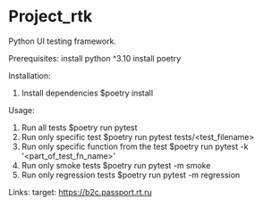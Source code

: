 # Project_rtk

Python UI testing framework.

Prerequisites:
install python ^3.10
install poetry

Installation:
1. Install dependencies $poetry install

Usage:
1. Run all tests $poetry run pytest
2. Run only specific test $poetry run pytest tests/<test_filename>
3. Run only specific function from the test $poetry run pytest -k '<part_of_test_fn_name>'
4. Run only smoke tests $poetry run pytest -m smoke
5. Run only regression tests $poetry run pytest -m regression

Links:
target: https://b2c.passport.rt.ru

